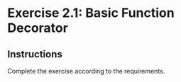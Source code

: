 # Exercise 2.1: Basic Function Decorator

## Instructions

Complete the exercise according to the requirements.
